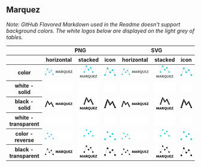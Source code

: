 ## Marquez

*Note: GitHub Flavored Markdown used in the Readme doesn't support background colors. The white logos below are displayed on the light grey of tables.*

<table class="logos-table">
	<thead>
		<tr>
			<th></th>
			<th colspan="3">PNG</th>
			<th colspan="3">SVG</th>
		</tr>
		<tr>
			<th></th>
			<th>horizontal</th>
			<th>stacked</th>
			<th>icon</th>
			<th>horizontal</th>
			<th>stacked</th>
			<th>icon</th>
		</tr>
	</thead>	
    <tbody>
		<tr>
			<th>color</th>
			<td><a href="horizontal/color/marquez-horizontal-color.png" download><img src="horizontal/color/marquez-horizontal-color.png" width="200"></a></td>
			<td><a href="stacked/color/marquez-stacked-color.png" download><img src="stacked/color/marquez-stacked-color.png" width="95"></a></td>
			<td><a href="icon/color/marquez-icon-color.png" download><img src="icon/color/marquez-icon-color.png" width="75"></a></td>
			<td><a href="horizontal/color/marquez-horizontal-color.svg" download><img src="horizontal/color/marquez-horizontal-color.svg" width="200"></a></td>
			<td><a href="stacked/color/marquez-stacked-color.svg" download><img src="stacked/color/marquez-stacked-color.svg" width="95"></a></td>
			<td><a href="icon/color/marquez-icon-color.png" download><img src="icon/color/marquez-icon-color.png" width="75"></a></td>
		</tr>
		<tr>
			<th>white - solid</th>
			<td><a href="horizontal/white/marquez-horizontal-white-solid.png" download><img src="horizontal/white/marquez-horizontal-white-solid.png" width="200"></a></td>
			<td><a href="stacked/white/marquez-stacked-white-solid.png" download><img src="stacked/white/marquez-stacked-white-solid.png" width="95"></a></td>
			<td><a href="icon/white/marquez-icon-white-solid.png" download><img src="icon/white/marquez-icon-white-solid.png" width="75"></a></td>
			<td><a href="horizontal/white/marquez-horizontal-white-solid.svg" download><img src="horizontal/white/marquez-horizontal-white-solid.svg" width="200"></a></td>
			<td><a href="stacked/white/marquez-stacked-white-solid.svg" download><img src="stacked/white/marquez-stacked-white-solid.svg" width="95"></a></td>
			<td><a href="icon/white/marquez-icon-white-solid.svg" download><img src="icon/white/marquez-icon-white-solid.svg" width="75"></a></td>
		</tr>
		<tr>
			<th>black - solid</th>
			<td><a href="horizontal/black/marquez-horizontal-black-solid.png" download><img src="horizontal/black/marquez-horizontal-black-solid.png" width="200"></a></td>
			<td><a href="stacked/black/marquez-stacked-black-solid.png" download><img src="stacked/black/marquez-stacked-black-solid.png" width="95"></a></td>
			<td><a href="icon/black/marquez-icon-black-solid.png" download><img src="icon/black/marquez-icon-black-solid.png" width="75"></a></td>
			<td><a href="horizontal/black/marquez-horizontal-black-solid.svg" download><img src="horizontal/black/marquez-horizontal-black-solid.svg" width="200"></a></td>
			<td><a href="stacked/black/marquez-stacked-black-solid.svg" download><img src="stacked/black/marquez-stacked-black-solid.svg" width="95"></a></td>
			<td><a href="icon/black/marquez-icon-black-solid.svg" download><img src="icon/black/marquez-icon-black-solid.svg" width="75"></a></td>
		</tr>
		<tr>
		  <th>white - transparent</th>
			<td><a href="horizontal/white/marquez-horizontal-white-transparent.png" download><img src="horizontal/white/marquez-horizontal-white-transparent.png" width="200"></a></td>
			<td><a href="stacked/white/marquez-stacked-white-transparent.png" download><img src="stacked/white/marquez-stacked-white-transparent.png" width="95"></a></td>
			<td><a href="icon/white/marquez-icon-white-transparent.png" download><img src="icon/white/marquez-icon-white-transparent.png" width="75"></a></td>
			<td><a href="horizontal/white/marquez-horizontal-white-transparent.svg" download><img src="horizontal/white/marquez-horizontal-white-transparent.svg" width="200"></a></td>
			<td><a href="stacked/white/marquez-stacked-white-transparent.svg" download><img src="stacked/white/marquez-stacked-white-transparent.svg" width="95"></a></td>
			<td><a href="icon/white/marquez-icon-white-transparent.svg" download><img src="icon/white/marquez-icon-white-transparent.svg" width="75"></a></td>
		</tr>
		<tr>
			<th>color - reverse</th>
			<td><a href="horizontal/color/marquez-horizontal-color-reverse.png" download><img src="horizontal/color/marquez-horizontal-color-reverse.png" width="200"></a></td>
			<td><a href="stacked/color/marquez-stacked-color-reverse.png" download><img src="stacked/color/marquez-stacked-color-reverse.png" width="95"></a></td>
			<td><a href="icon/color/marquez-icon-color-reverse.png" download><img src="icon/color/marquez-icon-color-reverse.png" width="75"></a></td>
			<td><a href="horizontal/color/marquez-horizontal-color-reverse.svg" download><img src="horizontal/color/marquez-horizontal-color-reverse.svg" width="200"></a></td>
			<td><a href="stacked/color/marquez-stacked-color-reverse.svg" download><img src="stacked/color/marquez-stacked-color-reverse.svg" width="95"></a></td>
			<td><a href="icon/color/marquez-icon-color-reverse.png" download><img src="icon/color/marquez-icon-color-reverse.png" width="75"></a></td>
		</tr>
		<tr>
		<th>black - transparent</th>
			<td><a href="horizontal/black/marquez-horizontal-black-transparent.png" download><img src="horizontal/black/marquez-horizontal-black-transparent.png" width="200"></a></td>
			<td><a href="stacked/black/marquez-stacked-black-transparent.png" download><img src="stacked/black/marquez-stacked-black-transparent.png" width="95"></a></td>
			<td><a href="icon/black/marquez-icon-black-transparent.png" download><img src="icon/black/marquez-icon-black-transparent.png" width="75"></a></td>
			<td><a href="horizontal/black/marquez-horizontal-black-transparent.svg" download><img src="horizontal/black/marquez-horizontal-black-transparent.svg" width="200"></a></td>
			<td><a href="stacked/black/marquez-stacked-black-transparent.svg" download><img src="stacked/black/marquez-stacked-black-transparent.svg" width="95"></a></td>
			<td><a href="icon/black/marquez-icon-black-transparent.svg" download><img src="icon/black/marquez-icon-black-transparent.svg" width="75"></a></td>
		</tr>
	</tbody>	
</table>

